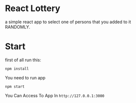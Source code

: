 # React Lottery
a simple react app to select one of persons that you added to it RANDOMLY.
# Start
first of all run this:
```
npm install
```
You need to run app
```
npm start
```
You Can Access To App In `http://127.0.0.1:3000`